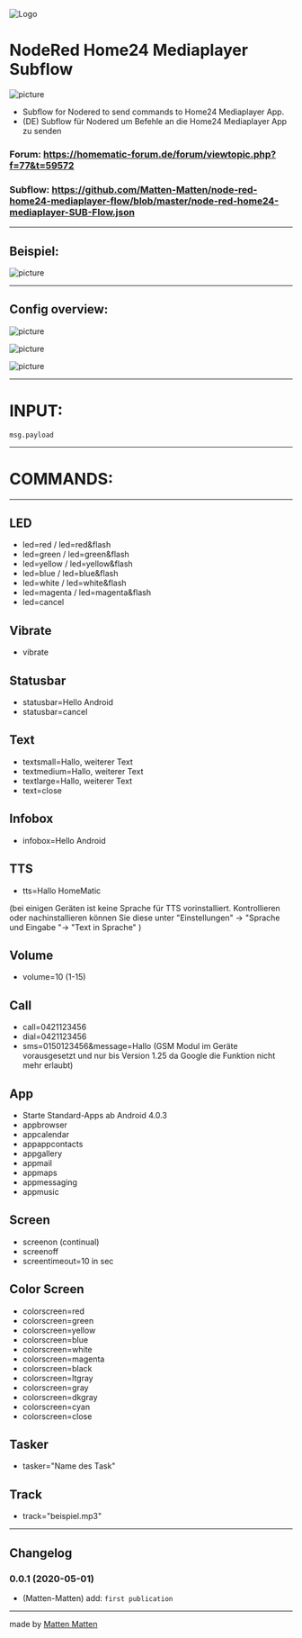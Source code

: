![Logo](https://lh3.googleusercontent.com/RPzIxiY8DEC6DKp7RlkT-cB1MoDjuZsTGKMzXzWD8YeBk9fT7hFxMuV83ymCvCaet3Q=s80-rw)
# **NodeRed Home24 Mediaplayer Subflow**
 ![picture](https://avatars3.githubusercontent.com/u/5375661?s=50&v=4)
 
 - Subflow for Nodered to send commands to Home24 Mediaplayer App.
 - (DE) Subflow für Nodered um Befehle an die Home24 Mediaplayer App zu senden
 
### Forum: https://homematic-forum.de/forum/viewtopic.php?f=77&t=59572


### Subflow: https://github.com/Matten-Matten/node-red-home24-mediaplayer-flow/blob/master/node-red-home24-mediaplayer-SUB-Flow.json

---
## Beispiel:

![picture](https://raw.githubusercontent.com/Matten-Matten/node-red-home24-mediaplayer-flow/master/picture/Node-RED_home24-mediaplayer.png)

---
## Config overview:

![picture](https://raw.githubusercontent.com/Matten-Matten/node-red-home24-mediaplayer-flow/master/picture/Node-RED_home24-mediaplayer-Settings.png)

![picture](https://raw.githubusercontent.com/Matten-Matten/node-red-home24-mediaplayer-flow/master/picture/Node-RED_home24-mediaplayer-Settings1.png)

![picture](https://raw.githubusercontent.com/Matten-Matten/node-red-home24-mediaplayer-flow/master/picture/Node-RED_home24-mediaplayer-Settings2.png)

---
# **INPUT:**

`msg.payload`

---
# **COMMANDS:**
---
## LED
 - led=red / led=red&flash
 - led=green / led=green&flash
 - led=yellow / led=yellow&flash
 - led=blue / led=blue&flash
 - led=white / led=white&flash
 - led=magenta / led=magenta&flash
 - led=cancel


## Vibrate
 - vibrate


## Statusbar
 - statusbar=Hello Android
 - statusbar=cancel


## Text
 - textsmall=Hallo, weiterer Text
 - textmedium=Hallo, weiterer Text
 - textlarge=Hallo, weiterer Text
 - text=close


## Infobox
 - infobox=Hello Android


## TTS
 - tts=Hallo HomeMatic
 
(bei einigen Geräten ist keine Sprache für TTS vorinstalliert. Kontrollieren oder nachinstallieren können Sie diese unter "Einstellungen" -> "Sprache und Eingabe "-> "Text in Sprache" )


## Volume
 - volume=10 (1-15)


## Call
 - call=0421123456
 - dial=0421123456
 - sms=0150123456&message=Hallo (GSM Modul im Geräte vorausgesetzt und nur bis Version 1.25 da Google die Funktion nicht mehr erlaubt)


## App
 - Starte Standard-Apps ab Android 4.0.3
 - appbrowser
 - appcalendar
 - appappcontacts
 - appgallery
 - appmail
 - appmaps
 - appmessaging
 - appmusic


## Screen
 - screenon (continual)
 - screenoff
 - screentimeout=10 in sec


## Color Screen
 - colorscreen=red
 - colorscreen=green
 - colorscreen=yellow
 - colorscreen=blue
 - colorscreen=white
 - colorscreen=magenta
 - colorscreen=black
 - colorscreen=ltgray
 - colorscreen=gray
 - colorscreen=dkgray
 - colorscreen=cyan
 - colorscreen=close


## Tasker
 - tasker="Name des Task"


## Track
 - track="beispiel.mp3"

---

## Changelog

### 0.0.1 (2020-05-01)
* (Matten-Matten)       add: `first publication`

---
made by [Matten Matten](https://github.com/Matten-Matten)
